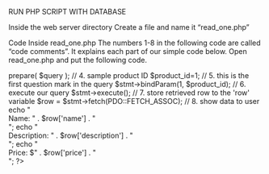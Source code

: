 RUN PHP SCRIPT WITH DATABASE

Inside the web server directory
Create a file and name it “read_one.php”

Code Inside read_one.php
The numbers 1-8 in the following code are called “code comments”. It explains each part of our simple code below. Open read_one.php and put the following code.

<?php 
// 1. database credentials
$host = "localhost";
$db_name = "my_first_database";
$username = "root";
$password = "";
 
// 2. connect to database
$con = new PDO("mysql:host={$host};dbname={$db_name}", $username, $password);
 
// 3. prepare select query
$query = "SELECT id, name, description, price FROM products WHERE id = ? LIMIT 0,1";
$stmt = $con->prepare( $query );
 
// 4. sample product ID
$product_id=1;
 
// 5. this is the first question mark in the query
$stmt->bindParam(1, $product_id);
 
// 6. execute our query
$stmt->execute();
 
// 7. store retrieved row to the 'row' variable
$row = $stmt->fetch(PDO::FETCH_ASSOC);
 
// 8. show data to user
echo "<div>Name: " . $row['name'] . "</div>";
echo "<div>Description: " . $row['description'] . "</div>";
echo "<div>Price: $" . $row['price'] . "</div>";
?>
